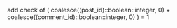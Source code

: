 add check of 
(
  coalesce((post_id)::boolean::integer, 0)
  +
  coalesce((comment_id)::boolean::integer, 0)
) = 1
